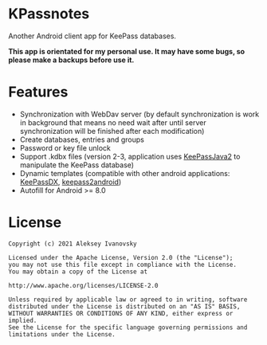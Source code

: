 # KPassnotes
Another Android client app for KeePass databases.

**This app is orientated for my personal use. It may have some bugs, so please make a backups before use it.**

# Features
- Synchronization with WebDav server (by default synchronization is work in background that means no need wait after until server synchronization will be finished after each modification)
- Create databases, entries and groups
- Password or key file unlock
- Support .kdbx files (version 2-3, application uses [KeePassJava2](https://github.com/jorabin/KeePassJava2) to manipulate the KeePass database)
- Dynamic templates (compatible with other android applications: [KeePassDX](https://github.com/Kunzisoft/KeePassDX), [keepass2android](https://github.com/PhilippC/keepass2android))
- Autofill for Android >= 8.0

# License
```
Copyright (c) 2021 Aleksey Ivanovsky

Licensed under the Apache License, Version 2.0 (the "License");
you may not use this file except in compliance with the License.
You may obtain a copy of the License at

http://www.apache.org/licenses/LICENSE-2.0

Unless required by applicable law or agreed to in writing, software
distributed under the License is distributed on an "AS IS" BASIS,
WITHOUT WARRANTIES OR CONDITIONS OF ANY KIND, either express or implied.
See the License for the specific language governing permissions and
limitations under the License.
```
